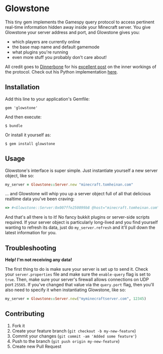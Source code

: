 # Glowstone

This tiny gem implements the Gamespy query protocol to access pertinent real-time information hidden away inside your Minecraft server. You give Glowstone your server address and port, and Glowstone gives you:
- which players are currently online
- the base map name and default gamemode
- what plugins you're running
- even more stuff you probably don't care about!

All credit goes to [Dinnerbone](http://dinnerbone.com/) for his [excellent post](http://dinnerbone.com/blog/2011/10/14/minecraft-19-has-rcon-and-query/) on the inner workings of the protocol.  Check out his Python implementation [here](https://github.com/Dinnerbone/mcstatus).

## Installation

Add this line to your application's Gemfile:

    gem 'glowstone'

And then execute:

    $ bundle

Or install it yourself as:

    $ gem install glowstone

## Usage

Glowstone's interface is super simple.  Just instantiate yourself a new server object, like so:

```ruby
my_server = Glowstone::Server.new "minecraft.tomheinan.com"
```

... and Glowstone will whip you up a server object full of all that delicious realtime data you've been craving:

```ruby
=> #<Glowstone::Server:0x007ffe250099b8 @host="minecraft.tomheinan.com", @port=25565, @timeout=3, @socket=#<UDPSocket:fd 8>, @motd="Welcome to Arkenfall!", @gamemode="SMP", @version="1.2.5", @plugins=["CraftBukkit on Bukkit 1.2.5-R4.1-MCPC-SNAPSHOT: mod_MinecraftForge ForgeMod", "AdminCmd 6.0.1 (BUILD 01.06.2012 @ 10:41:06)", "WorldEdit 5.3", "ExtraBiomes XL ForgeMod", "WorldGuard 5.5.3", "PermissionsBukkit 1.6"], @map_name="arkenfall", @num_players=1, @max_players=16, @players=["tomheinan"]>
```

And that's all there is to it!  No fancy bukkit plugins or server-side scripts required.  If your server object is particularly long-lived and you find yourself wanting to refresh its data, just do `my_server.refresh` and it'll pull down the latest information for you.

## Troubleshooting

**Help! I'm not receiving any data!**

The first thing to do is make sure your server is set up to send it.  Check your `server.properties` file and make sure the `enable-query` flag is set to `true`. Then, make sure your server's firewall allows connections on UDP port `25565`.  If you've changed that value via the `query.port` flag, then you'll also need to specify it when instantiating Glowstone, like so:

```ruby
my_server = Glowstone::Server.new("myminecraftserver.com", 12345)
```

## Contributing

1. Fork it
2. Create your feature branch (`git checkout -b my-new-feature`)
3. Commit your changes (`git commit -am 'Added some feature'`)
4. Push to the branch (`git push origin my-new-feature`)
5. Create new Pull Request
